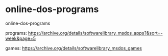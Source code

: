 # online-dos-programs
online-dos-programs

programs: https://archive.org/details/softwarelibrary_msdos_apps?&sort=-week&page=5

games: https://archive.org/details/softwarelibrary_msdos_games
